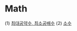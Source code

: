 # Math
(1) [최대공약수, 최소공배수](https://github.com/kHeNoTbB/Algorithm/blob/master/Math/%EC%B5%9C%EB%8C%80%EA%B3%B5%EC%95%BD%EC%88%98%2C%20%EC%B5%9C%EC%86%8C%EA%B3%B5%EB%B0%B0%EC%88%98.md)
(2) [소수](https://github.com/kHeNoTbB/Algorithm/blob/master/Math/%EC%86%8C%EC%88%98.md)
